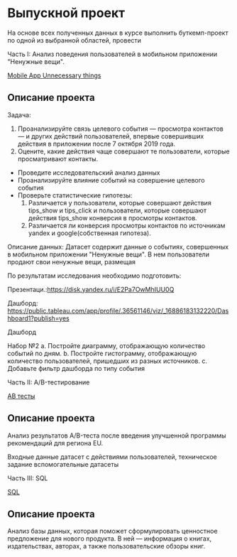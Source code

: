 # Выпускной проект
На основе всех полученных данных в курсе выполнить буткемп-проект по одной из выбранной областей, провести

Часть I: Анализ поведения пользователей в мобильном приложении "Ненужные вещи".

[Mobile App Unnecessary things](https://github.com/wolganovikova/Portfolio/tree/master/Graduation%20project/Mobile%20App%20Unnecessary%20things) 

## Описание проекта


Задача:
1. Проанализируйте связь целевого события — просмотра контактов — и других действий пользователей, впервые совершивших действия в приложении после 7 октября 2019 года.
2. Оцените, какие действия чаще совершают те пользователи, которые просматривают контакты.
- Проведите исследовательский анализ данных
- Проанализируйте влияние событий на совершение целевого события
- Проверьте статистические гипотезы:
  1. Различается у пользователи, которые  совершают действия tips_show и tips_click и пользователи, которые совершают действия tips_show  конверсия в просмотры контактов.
  2. Различается ли конверсия просмотры контактов по источникам yandex и google(собственная гипотеза).

Описание данных:
Датасет содержит данные о событиях, совершенных в мобильном приложении
"Ненужные вещи". В нем пользователи продают свои ненужные вещи, размещая

По результатам исследования необходимо подготовить:

Презентаци.:https://disk.yandex.ru/i/E2Pa7OwMhIUU0Q

Дашборд: https://public.tableau.com/app/profile/.36561146/viz/_16886183132220/Dashboard1?publish=yes

Дашборд

Набор №2 a. Постройте диаграмму, отображающую количество событий по дням. b. Постройте гистограмму, отображающую количество пользователей, пришедших из разных источников. c. Добавьте фильтр дашборда по типу события

Часть II: A/B-тестирование

[АВ тесты](https://github.com/wolganovikova/Portfolio/tree/master/Graduation%20project/%D0%90%D0%92%20%D1%82%D0%B5%D1%81%D1%82%D1%8B) 

## Описание проекта

Анализ результатов A/B-теста после введения улучшенной программы рекомендаций для региона EU.

Входные данные
датасет с действиями пользователей,
техническое задание
вспомогательные датасеты 

Часть III: SQL

[SQL](https://github.com/wolganovikova/Portfolio/tree/master/Graduation%20project/SQL)    

## Описание проекта

Анализ базы данных, которая поможет сформулировать ценностное предложение для нового продукта. В ней — информация о книгах, издательствах, авторах, а также пользовательские обзоры книг.
